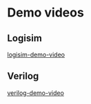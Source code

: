 # Demo videos

## Logisim

[logisim-demo-video](https://drive.google.com/file/d/15Iq7HiegWnqSGlyxhybC-O-MXjKxKt2q/view?usp=drive_link)

## Verilog

[verilog-demo-video](https://drive.google.com/file/d/1WqK9dAJIEVUVBmVcL28I_U8byLuEBn9h/view?usp=sharing)

